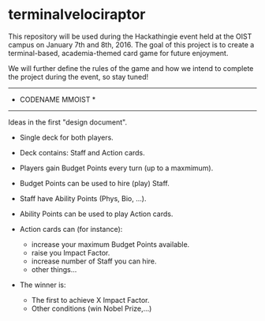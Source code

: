 # terminalvelociraptor

This repository will be used during the Hackathingie event held at the OIST 
campus on January 7th and 8th, 2016. The goal of this project is to create a
terminal-based, academia-themed card game for future enjoyment.

We will further define the rules of the game and how we intend to complete the project during the event, so stay tuned!


*******************
* CODENAME MMOIST *
*******************

Ideas in the first "design document".

- Single deck for both players.

- Deck contains: Staff and Action cards.

- Players gain Budget Points every turn (up to a maxmimum).

- Budget Points can be used to hire (play) Staff.

- Staff have Ability Points (Phys, Bio, ...).

- Ability Points can be used to play Action cards.

- Action cards can (for instance):
	* increase your maximum Budget Points available.
	* raise you Impact Factor.
	* increase number of Staff you can hire.
	* other things...

- The winner is:
	* The first to achieve X Impact Factor.
	* Other conditions (win Nobel Prize,...)